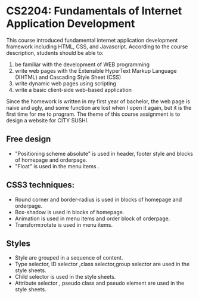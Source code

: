 # CS2204: Fundamentals of Internet Application Development
This course introduced fundamental internet application development framework including HTML, CSS, and Javascript. According to the course description, students should be able to:
1. be familiar with the development of WEB programming
2. write web pages with the Extensible HyperText Markup Language (XHTML) and Cascading Style Sheet (CSS)
3. write dynamic web pages using scripting
4. write a basic client-side web-based application

Since the homework is written in my first year of bachelor, the web page is naive and ugly, and some function are lost when I open it again, but it is the first time for me to program. The theme of this course assignment is to design a website for CITY SUSHI. 

## Free design

* "Positioning scheme absolute" is used in header, footer style and blocks of homepage and orderpage.
* "Float" is used in the menu items .

## CSS3 techniques:

* Round corner and border-radius is used in blocks of homepage and orderpage.
* Box-shadow is used in blocks of homepage.
* Animation is used in menu items and order block of orderpage.
* Transform:rotate is used in menu items.

## Styles

* Style are grouped in a sequence of content.
* Type selector, ID selector ,class selector,group selector are used in the style sheets.
* Child selector is used in the style sheets.
* Attribute selector , pseudo class and pseudo element are used in the style sheets.
